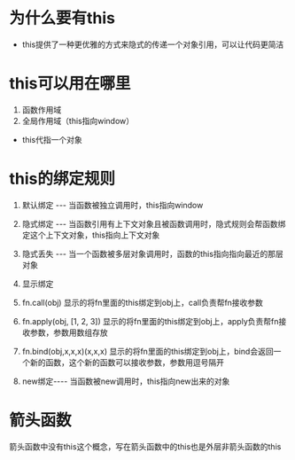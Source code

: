 # 为什么要有this
- this提供了一种更优雅的方式来隐式的传递一个对象引用，可以让代码更简洁

# this可以用在哪里
1. 函数作用域
2. 全局作用域（this指向window）

- this代指一个对象
# this的绑定规则

1. 默认绑定 --- 当函数被独立调用时，this指向window
2. 隐式绑定 --- 当函数引用有上下文对象且被函数调用时，隐式规则会帮函数绑定这个上下文对象，this指向上下文对象
3. 隐式丢失 --- 当一个函数被多层对象调用时，函数的this指向指向最近的那层对象
4. 显示绑定
  1. fn.call(obj)
  显示的将fn里面的this绑定到obj上，call负责帮fn接收参数
  2. fn.apply(obj, [1, 2, 3])
  显示的将fn里面的this绑定到obj上，apply负责帮fn接收参数，参数用数组存放
  3. fn.bind(obj,x,x,x)(x,x,x)
  显示的将fn里面的this绑定到obj上，bind会返回一个新的函数，这个新的函数可以接收参数，参数用逗号隔开

  5. new绑定---- 当函数被new调用时，this指向new出来的对象

  # 箭头函数
  箭头函数中没有this这个概念，写在箭头函数中的this也是外层非箭头函数的this